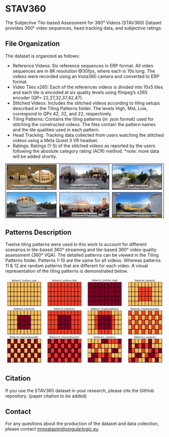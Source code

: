 # STAV360
The Subjective Tile-based Assessment for 360° Videos (STAV360) Dataset provides 360° video sequences, head tracking data, and subjective ratings.


## File Organization
The dataset is organized as follows:
  - Reference Videos: Six reference sequences in ERP format. All video sequences are in 8K resolution @30fps, where each is 10s long. The videos were recorded using an Insta360 camera and converted to ERP format.
  - Video Tiles x265: Each of the references videos is divided into 10x5 tiles and each tile is encoded at six quality levels using ffmpeg’s x265 encoder (QP= 22,27,32,37,42,47).
  - Stitched Videos: Includes the stitched videos according to tiling setups described in the Tiling Patterns folder. The levels High, Mid, Low, correspond to QPs 42, 32, and 22, respectively.
  - Tiling Patterns: Contains the tiling patterns (in .json format) used for stitching the constructed videos. The files contain the pattern names and the tile qualities used in each pattern.
  - Head Tracking: Tracking data collected from users watching the stitched videos using a Meta Quest 3 VR headset.
  - Ratings: Ratings (1-5) of the stitched videos as reported by the users following the absolute category rating (ACR) method.
*note: more data will be added shortly.


![](./images/Screenshots.jpg)  

## Patterns Description

Twelve tiling patterns were used in this work to account for different scenarios in tile-based 360° streaming and tile-based 360° video quality assessment (360° VQA). The detailed patterns can be viewed in the Tiling Patterns folder. Patterns 1-10 are the same for all videos. Whereas patterns 11 & 12 are random patterns that are different for each video. A visual representation of the tiling patterns is demonstrated below.


![](./images/TilingPatterns.jpg) 


## Citation
If you use the STAV360 dataset in your research, please cite the GitHub repository.
(paper citation to be added)


## Contact
For any questions about the production of the dataset and data collection, please contact mmoatasim@singularlogic.eu

